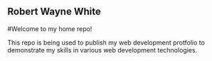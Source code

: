## Robert Wayne White

#Welcome to my home repo!

This repo is being used to publish my web development protfolio to demonstrate my skills in various web development technologies.
